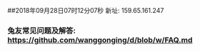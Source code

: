 ##2018年09月28日07时12分07秒 新址: 159.65.161.247
### 兔友常见问题及解答: https://github.com/wanggonging/d/blob/w/FAQ.md

